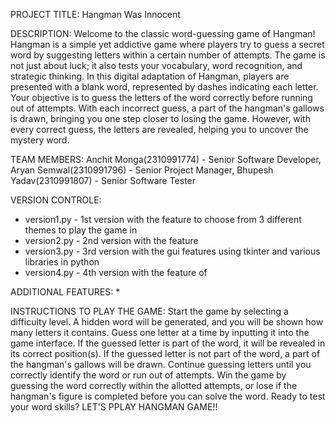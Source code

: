 PROJECT TITLE: 
Hangman Was Innocent

DESCRIPTION:
Welcome to the classic word-guessing game of Hangman! Hangman is a simple yet addictive game where players try to guess a secret word by suggesting letters within a certain number of attempts. The game is not just about luck; it also tests your vocabulary, word recognition, and strategic thinking.
In this digital adaptation of Hangman, players are presented with a blank word, represented by dashes indicating each letter. Your objective is to guess the letters of the word correctly before running out of attempts. With each incorrect guess, a part of the hangman's gallows is drawn, bringing you one step closer to losing the game. However, with every correct guess, the letters are revealed, helping you to uncover the mystery word.

TEAM MEMBERS:
              Anchit Monga(2310991774) - Senior Software Developer,
              Aryan Semwal(2310991796) - Senior Project Manager, 
              Bhupesh Yadav(2310991807) - Senior Software Tester 

VERSION CONTROLE:
* version1.py - 1st version with the feature to choose from 3 different themes to play the game in
* version2.py - 2nd version with the feature
* version3.py - 3rd version with the gui features using tkinter and various libraries in python
* version4.py - 4th version with the feature of
  
ADDITIONAL FEATURES: 
*

INSTRUCTIONS TO PLAY THE GAME:
Start the game by selecting a difficulty level.
A hidden word will be generated, and you will be shown how many letters it contains.
Guess one letter at a time by inputting it into the game interface.
If the guessed letter is part of the word, it will be revealed in its correct position(s).
If the guessed letter is not part of the word, a part of the hangman's gallows will be drawn.
Continue guessing letters until you correctly identify the word or run out of attempts.
Win the game by guessing the word correctly within the allotted attempts, or lose if the hangman's figure is completed before you can solve the word.
Ready to test your word skills? LET'S PPLAY HANGMAN GAME!!
